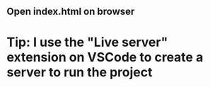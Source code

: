 ## Open index.html on browser

# Tip: I use the "Live server" extension on VSCode to create a server to run the project

